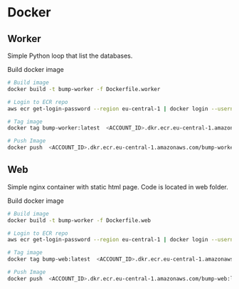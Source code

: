 # Docker

## Worker

Simple Python loop that list the databases.

Build docker image

```sh
# Build image
docker build -t bump-worker -f Dockerfile.worker

# Login to ECR repo
aws ecr get-login-password --region eu-central-1 | docker login --username AWS --password-stdin <ACCOUNT_ID>.dkr.ecr.eu-central-1.amazonaws.com

# Tag image
docker tag bump-worker:latest  <ACCOUNT_ID>.dkr.ecr.eu-central-1.amazonaws.com/bump-worker:latest

# Push Image
docker push  <ACCOUNT_ID>.dkr.ecr.eu-central-1.amazonaws.com/bump-worker:latest
```

## Web

Simple nginx container with static html page. Code is located in web folder.

Build docker image

```sh
# Build image
docker build -t bump-worker -f Dockerfile.web

# Login to ECR repo
aws ecr get-login-password --region eu-central-1 | docker login --username AWS --password-stdin <ACCOUNT_ID>.dkr.ecr.eu-central-1.amazonaws.com

# Tag image
docker tag bump-web:latest  <ACCOUNT_ID>.dkr.ecr.eu-central-1.amazonaws.com/bump-web:latest

# Push Image
docker push  <ACCOUNT_ID>.dkr.ecr.eu-central-1.amazonaws.com/bump-web:latest

```
